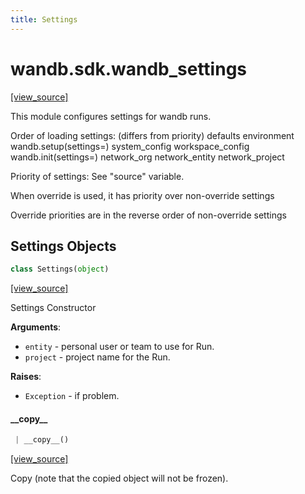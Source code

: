 ```yaml
---
title: Settings
---
```


<a name="wandb.sdk.wandb_settings"></a>
# wandb.sdk.wandb\_settings

[[view_source]](https://github.com/wandb/client/blob/403753e61ca40db2f811b5026ad1e6a5b85bbc15/wandb/sdk/wandb_settings.py#L2)

This module configures settings for wandb runs.

Order of loading settings: (differs from priority)
defaults
environment
wandb.setup(settings=)
system_config
workspace_config
wandb.init(settings=)
network_org
network_entity
network_project

Priority of settings:  See "source" variable.

When override is used, it has priority over non-override settings

Override priorities are in the reverse order of non-override settings

<a name="wandb.sdk.wandb_settings.Settings"></a>
## Settings Objects

```python
class Settings(object)
```

[[view_source]](https://github.com/wandb/client/blob/403753e61ca40db2f811b5026ad1e6a5b85bbc15/wandb/sdk/wandb_settings.py#L187)

Settings Constructor

**Arguments**:

- `entity` - personal user or team to use for Run.
- `project` - project name for the Run.


**Raises**:

- `Exception` - if problem.

<a name="wandb.sdk.wandb_settings.Settings.__copy__"></a>
#### \_\_copy\_\_

```python
 | __copy__()
```

[[view_source]](https://github.com/wandb/client/blob/403753e61ca40db2f811b5026ad1e6a5b85bbc15/wandb/sdk/wandb_settings.py#L656)

Copy (note that the copied object will not be frozen).

